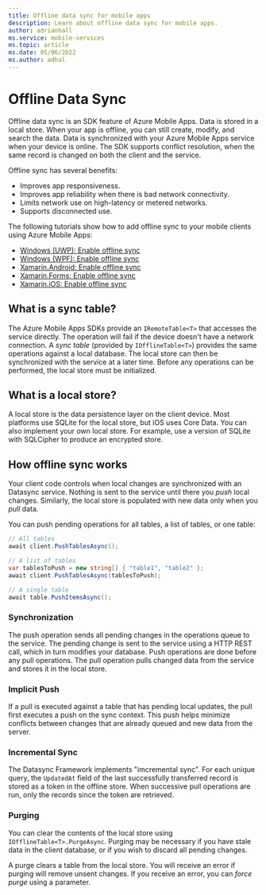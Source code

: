 ```yaml
---
title: Offline data sync for mobile apps
description: Learn about offline data sync for mobile apps.
author: adrianhall
ms.service: mobile-services
ms.topic: article
ms.date: 05/06/2022
ms.author: adhal
---
```


# Offline Data Sync

Offline data sync is an SDK feature of Azure Mobile Apps. Data is stored in a local store.  When your app is offline, you can still create, modify, and search the data. Data is synchronized with your Azure Mobile Apps service when your device is online. The SDK supports conflict resolution, when the same record is changed on both the client and the service.

Offline sync has several benefits:

* Improves app responsiveness.
* Improves app reliability when there is bad network connectivity.
* Limits network use on high-latency or metered networks.
* Supports disconnected use.

The following tutorials show how to add offline sync to your mobile clients using Azure Mobile Apps:

* [Windows (UWP): Enable offline sync](../quickstarts/uwp/offline.md)
* [Windows (WPF): Enable offline sync](../quickstarts/wpf/offline.md)
* [Xamarin.Android: Enable offline sync](../quickstarts/xamarin-android/offline.md)
* [Xamarin.Forms: Enable offline sync](../quickstarts/xamarin-forms/offline.md)
* [Xamarin.iOS: Enable offline sync](../quickstarts/xamarin-ios/offline.md)

## What is a sync table?

The Azure Mobile Apps SDKs provide an `IRemoteTable<T>` that accesses the service directly.  The operation will fail if the device doesn't have a network connection.  A *sync table* (provided by `IOfflineTable<T>`) provides the same operations against a local database.  The local store can then be synchronized with the service at a later time.  Before any operations can be performed, the local store must be initialized.

## What is a local store?

A local store is the data persistence layer on the client device. Most platforms use SQLite for the local store, but iOS uses Core Data.  You can also implement your own local store. For example, use a version of SQLite with SQLCipher to produce an encrypted store.

## How offline sync works

Your client code controls when local changes are synchronized with an Datasync service. Nothing is sent to the service until there you *push* local changes. Similarly, the local store is populated with new data only when you *pull* data.

You can push pending operations for all tables, a list of tables, or one table:

``` csharp
// All tables
await client.PushTablesAsync();

// A list of tables
var tablesToPush = new string[] { "table1", "table2" };
await client.PushTablesAsync(tablesToPush);

// A single table
await table.PushItemsAsync();
```

### Synchronization

The push operation sends all pending changes in the operations queue to the service.  The pending change is sent to the service using a HTTP REST call, which in turn modifies your database.  Push operations are done before any pull operations.  The pull operation pulls changed data from the service and stores it in the local store.

### Implicit Push

If a pull is executed against a table that has pending local updates, the pull first executes a push on the sync context. This push helps minimize conflicts between changes that are already queued and new data from the server.

### Incremental Sync

The Datasync Framework implements "imcremental sync".  For each unique query, the `UpdatedAt` field of the last successfully transferred record is stored as a token in the offline store.  When successive pull operations are run, only the records since the token are retrieved.

### Purging

You can clear the contents of the local store using `IOfflineTable<T>.PurgeAsync`. Purging may be necessary if you have stale data in the client database, or if you wish to discard all pending changes.

A purge clears a table from the local store.  You will receive an error if purging will remove unsent changes. If you receive an error, you can *force purge* using a parameter.

